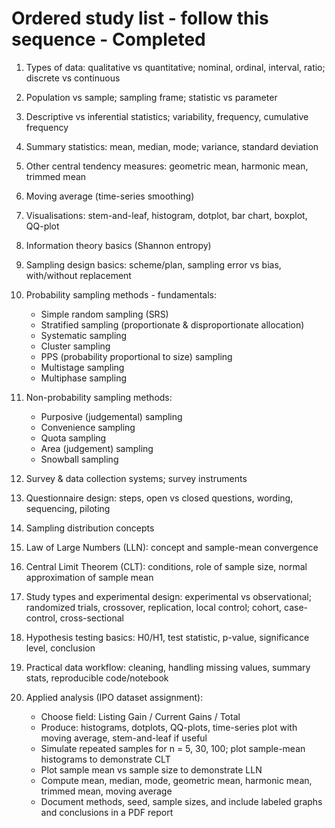 # Ordered study list - follow this sequence - Completed

1. Types of data: qualitative vs quantitative; nominal, ordinal, interval, ratio; discrete vs continuous
2. Population vs sample; sampling frame; statistic vs parameter
3. Descriptive vs inferential statistics; variability, frequency, cumulative frequency
4. Summary statistics: mean, median, mode; variance, standard deviation
5. Other central tendency measures: geometric mean, harmonic mean, trimmed mean
6. Moving average (time-series smoothing)
7. Visualisations: stem-and-leaf, histogram, dotplot, bar chart, boxplot, QQ-plot
8. Information theory basics (Shannon entropy)
9. Sampling design basics: scheme/plan, sampling error vs bias, with/without replacement
10. Probability sampling methods - fundamentals:

    * Simple random sampling (SRS)
    * Stratified sampling (proportionate & disproportionate allocation)
    * Systematic sampling
    * Cluster sampling
    * PPS (probability proportional to size) sampling
    * Multistage sampling
    * Multiphase sampling
11. Non-probability sampling methods:

    * Purposive (judgemental) sampling
    * Convenience sampling
    * Quota sampling
    * Area (judgement) sampling
    * Snowball sampling
12. Survey & data collection systems; survey instruments
13. Questionnaire design: steps, open vs closed questions, wording, sequencing, piloting
14. Sampling distribution concepts
15. Law of Large Numbers (LLN): concept and sample-mean convergence
16. Central Limit Theorem (CLT): conditions, role of sample size, normal approximation of sample mean
17. Study types and experimental design: experimental vs observational; randomized trials, crossover, replication, local control; cohort, case-control, cross-sectional
18. Hypothesis testing basics: H0/H1, test statistic, p-value, significance level, conclusion
19. Practical data workflow: cleaning, handling missing values, summary stats, reproducible code/notebook
20. Applied analysis (IPO dataset assignment):

    * Choose field: Listing Gain / Current Gains / Total
    * Produce: histograms, dotplots, QQ-plots, time-series plot with moving average, stem-and-leaf if useful
    * Simulate repeated samples for n = 5, 30, 100; plot sample-mean histograms to demonstrate CLT
    * Plot sample mean vs sample size to demonstrate LLN
    * Compute mean, median, mode, geometric mean, harmonic mean, trimmed mean, moving average
    * Document methods, seed, sample sizes, and include labeled graphs and conclusions in a PDF report
